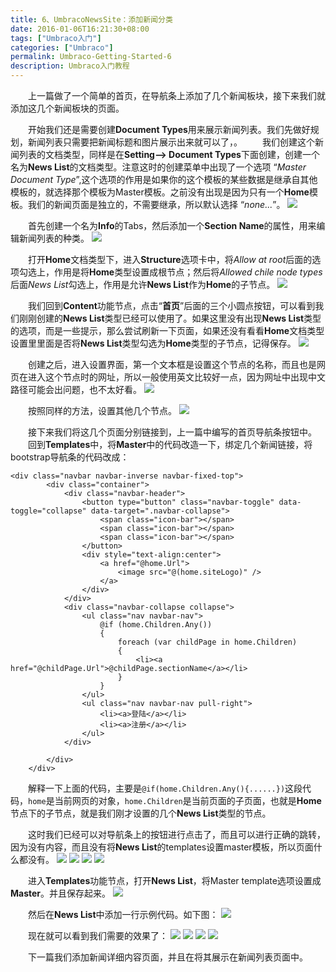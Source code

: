 ```yaml
---
title: 6、UmbracoNewsSite：添加新闻分类
date: 2016-01-06T16:21:30+08:00
tags: ["Umbraco入门"]
categories: ["Umbraco"]
permalink: Umbraco-Getting-Started-6
description: Umbraco入门教程
---
```

　　上一篇做了一个简单的首页，在导航条上添加了几个新闻板块，接下来我们就添加这几个新闻板块的页面。

　　开始我们还是需要创建**Document Types**用来展示新闻列表。我们先做好规划，新闻列表只需要把新闻标题和图片展示出来就可以了，。<!--more-->
　　我们创建这个新闻列表的文档类型，同样是在**Setting--> Document Types**下面创建，创建一个名为**News List**的文档类型。注意这时的创建菜单中出现了一个选项 “*Master Document Type*”,这个选项的作用是如果你的这个模板的某些数据是继承自其他模板的，就选择那个模板为Master模板。之前没有出现是因为只有一个**Home**模板。我们的新闻页面是独立的，不需要继承，所以默认选择 “*none...*”。
![](/image/umbraco/backoffice22.png)

　　首先创建一个名为**Info**的Tabs，然后添加一个**Section Name**的属性，用来编辑新闻列表的种类。
![](/image/umbraco/backoffice23.png)

　　打开**Home**文档类型下，进入**Structure**选项卡中，将*Allow at root*后面的选项勾选上，作用是将**Home**类型设置成根节点；然后将*Allowed chile node types*后面*News List*勾选上，作用是允许**News List**作为**Home**的子节点。
![](/image/umbraco/backoffice24.png)

　　我们回到**Content**功能节点，点击“**首页**”后面的三个小圆点按钮，可以看到我们刚刚创建的**News List**类型已经可以使用了。如果这里没有出现**News List**类型的选项，而是一些提示，那么尝试刷新一下页面，如果还没有看看**Home**文档类型设置里里面是否将**News List**类型勾选为**Home**类型的子节点，记得保存。
![](/image/umbraco/backoffice25.png)

　　创建之后，进入设置界面，第一个文本框是设置这个节点的名称，而且也是网页在进入这个节点时的网址，所以一般使用英文比较好一点，因为网址中出现中文路径可能会出问题，也不太好看。
![](/image/umbraco/backoffice26.png)

　　按照同样的方法，设置其他几个节点。
![](/image/umbraco/backoffice27.png)

　　接下来我们将这几个页面分别链接到，上一篇中编写的首页导航条按钮中。
　　回到**Templates**中，将**Master**中的代码改造一下，绑定几个新闻链接，将bootstrap导航条的代码改成：
```
<div class="navbar navbar-inverse navbar-fixed-top">
        <div class="container">
            <div class="navbar-header">
                <button type="button" class="navbar-toggle" data-toggle="collapse" data-target=".navbar-collapse">
                    <span class="icon-bar"></span>
                    <span class="icon-bar"></span>
                    <span class="icon-bar"></span>
                </button>
                <div style="text-align:center">
                    <a href="@home.Url">
                        <image src="@(home.siteLogo)" />
                    </a>
                </div>
            </div>
            <div class="navbar-collapse collapse">
                <ul class="nav navbar-nav">
                    @if (home.Children.Any())
                    {
                        foreach (var childPage in home.Children)
                        {
                            <li><a href="@childPage.Url">@childPage.sectionName</a></li>
                        }
                    }
                </ul>
                <ul class="nav navbar-nav pull-right">
                    <li><a>登陆</a></li>
                    <li><a>注册</a></li>
                </ul>
            </div>

        </div>
    </div>
```
　　解释一下上面的代码，主要是`@if(home.Children.Any(){......})`这段代码，`home`是当前网页的对象，`home.Children`是当前页面的子页面，也就是**Home**节点下的子节点，就是我们刚才设置的几个**News List**类型的节点。

　　这时我们已经可以对导航条上的按钮进行点击了，而且可以进行正确的跳转，因为没有内容，而且没有将**News List**的templates设置master模板，所以页面什么都没有。
![](/image/umbraco/backoffice28.png)
![](/image/umbraco/backoffice29.png)
![](/image/umbraco/backoffice30.png)
![](/image/umbraco/backoffice31.png)

　　进入**Templates**功能节点，打开**News List**，将Master template选项设置成**Master**。并且保存起来。
![](/image/umbraco/backoffice32.png)

　　然后在**News List**中添加一行示例代码。如下图：
![](/image/umbraco/backoffice33.png)

　　现在就可以看到我们需要的效果了：
![](/image/umbraco/backoffice34.png)
![](/image/umbraco/backoffice35.png)
![](/image/umbraco/backoffice36.png)
![](/image/umbraco/backoffice37.png)

　　下一篇我们添加新闻详细内容页面，并且在将其展示在新闻列表页面中。
　　

